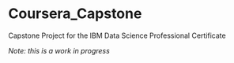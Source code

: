 # Coursera_Capstone
Capstone Project for the IBM Data Science Professional Certificate

*Note: this is a work in progress*
